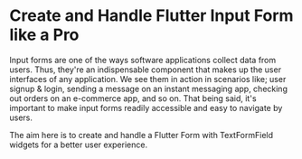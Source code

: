 # Create and Handle Flutter Input Form like a Pro

Input forms are one of the ways software applications collect data from users. Thus, they're an indispensable component that makes up the user interfaces of any application. We see them in action in scenarios like; user signup & login, sending a message on an instant messaging app, checking out orders on an e-commerce app, and so on. That being said, it's important to make input forms readily accessible and easy to navigate by users.

The aim here is to create and handle a Flutter Form with TextFormField widgets for a better user experience.